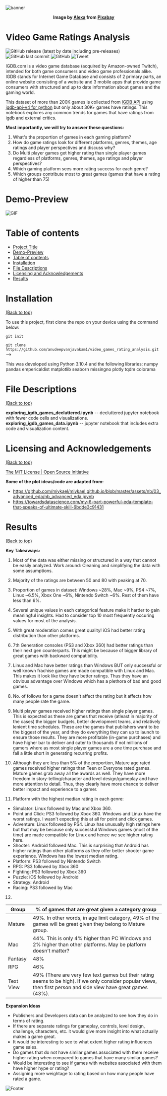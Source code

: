 ![banner](images_for_readme_gif/mario-1557240.jpg)
<figcaption style="text-align: center;">
    <strong>
        Image by <a href="https://pixabay.com/users/alexas_fotos-686414/?utm_source=link-attribution&amp;utm_medium=referral&amp;utm_campaign=image&amp;utm_content=1557240">Alexa</a> from <a href="https://pixabay.com//?utm_source=link-attribution&amp;utm_medium=referral&amp;utm_campaign=image&amp;utm_content=1557240">Pixabay</a>
    </strong>
</figcaption>

# Video Game Ratings Analysis

![GitHub release (latest by date including pre-releases)](https://img.shields.io/github/v/release/anudeepvanjavakam1/video_games_rating_analysis?include_prereleases)
![GitHub last commit](https://img.shields.io/github/last-commit/anudeepvanjavakam1/video_games_rating_analysis)
![GitHub](https://img.shields.io/github/license/anudeepvanjavakam1/video_games_rating_analysis)
![Tweet](https://img.shields.io/twitter/url?style=social&url=https%3A%2F%2Fgithub.com%2Fanudeepvanjavakam1%2Fvideo_games_rating_analysis)

IGDB.com is a video game database (acquired by Amazon-owned Twitch), intended for both game consumers and video game professionals alike. IGDB stands for Internet Game Database and consists of 2 primary parts, an online website consisting of a website and 3 mobile apps that provide game consumers with structured and up to date information about games and the gaming world.

This dataset of more than 200K games is collected from [IGDB API](https://api-docs.igdb.com/#about) using [igdb-api-v4 for python](https://github.com/twitchtv/igdb-api-python) but only about 30K+ games have ratings.
This notebook explores any common trends for games that have ratings from igdb and external critics.

**Most importantly, we will try to answer these questions:**
1) What's the proportion of games in each gaming platform?
2) How do game ratings look for different platforms, genres, themes, age ratings and player perspectives and discuss why?
3) Do Multi player games get higher rating than single player games regardless of platforms, genres, themes, age ratings and player perspectives?
4) Which gaming platform sees more rating success for each genre?
5) Which groups contribute most to great games (games that have a rating of higher than 75)

# Demo-Preview

![GIF](https://media.giphy.com/media/dO89WY0P8u1CNw7U55/giphy.gif)


# Table of contents

- [Project Title](#project-title)
- [Demo-Preview](#demo-preview)
- [Table of contents](#table-of-contents)
- [Installation](#installation)
- [File Descriptions](#file-descriptions)
- [Licensing and Acknowledgements](#license)
- [Results](#results)


# Installation
[(Back to top)](#table-of-contents)

To use this project, first clone the repo on your device using the command below:

```git init```

```git clone https://github.com/anudeepvanjavakam1/video_games_rating_analysis.git``` -->

This was developed using Python 3.10.4 and the following libraries:
numpy
pandas
empericaldist
matplotlib
seaborn
missingno
plotly
tqdm
colorama


# File Descriptions
[(Back to top)](#table-of-contents)

**exploring_igdb_games_decluttered.ipynb** -- decluttered jupyter notebook with fewer code cells and visualizations.
**exploring_igdb_games_data.ipynb** -- jupyter notebook that includes extra code and visualization content.


# Licensing and Acknowledgements
[(Back to top)](#table-of-contents)

[The MIT License | Open Source Initiative](https://opensource.org/licenses/MIT)

**Some of the plot ideas/code are adapted from:**
- https://github.com/miykael/miykael.github.io/blob/master/assets/nb/03_advanced_eda/nb_advanced_eda.ipynb
- https://towardsdatascience.com/my-6-part-powerful-eda-template-that-speaks-of-ultimate-skill-6bdde3c91431


# Results
[(Back to top)](#table-of-contents)


**Key Takeaways:**
1) Most of the data was either missing or structured in a way that cannot be easily analyzed. Work around: Cleaning and simplifying the data with some assumptions.

2) Majority of the ratings are between 50 and 80 with peaking at 70.

3) Proportion of games in dataset: Windows ~28%, Mac ~9%, PS4 ~7%, Linux ~6.5%, Xbox One ~6%, Nintendo Switch ~6%. Rest of them have less than 6%.

4) Several unique values in each categorical feature make it harder to gain meaningful insights. Had to consider top 10 most frequently occuring values for most of the analysis.

5) With great moderation comes great quality! iOS had better rating distribution than other platforms.

6) 7th Generation consoles (PS3 and Xbox 360) had better ratings than their next gen counterparts. This might be because of bigger library of great games with backward compatibility.

7) Linux and Mac have better ratings than Windows BUT only successful or well known frachise games are made compatible with Linux and Mac. This makes it look like they have better ratings. Thus they have an obvious 
advantage over Windows which has a plethora of bad and good games.
8) No. of follows for a game doesn't affect the rating but it affects how many people rate the game.

9) Multi player games received higher ratings than single player games. This is expected as these are games that receive (atleast in majority of the cases) the bigger budgets, better development teams, and 
relatively lenient time schedules. These are the games that publishers want to be the biggest of the year, and they do everything they can up to launch to ensure those results. They are more profitable (in-game 
purchases) and have higher bar to deliver and cater to thousands if not millions of gamers where as most single player games are a one time purchase and fall a little short in generating recurring profits.

10) Although they are less than 5% of the proportion, Mature age rated games received higher ratings than Teen or Everyone rated games. Mature games grab away all the awards as well. They have more freedom in story-telling/character and level design/gameplay and have more attention to detail. Thus, they clearly have more chance to deliver better impact and experience to a gamer.

11) Platform with the highest median rating in each genre:

-   Simulator: Linux followed by Mac and Xbox 360.
-   Point and Click: PS3 followed by Xbox 360. Windows and Linux have the worst ratings. I wasn't expecting this at all for point and click games. 
-   Adventure: Linux followed by PS4. Linux has unusually high ratings here but that may be because only successful Windows games (most of the time) are made compatible for Linux and hence we see higher rating here.
-   Shooter: Android followed Mac. This is surprising that Android has higher ratings than other platforms as they offer better shooter game experience. Windows has the lowest median rating.
-   Platform: PS3 followed by Nintendo Switch
-   RPG: PS3 followed by Xbox 360
-   Fighting: PS3 followed by Xbox 360
-   Puzzle: iOS followed by Android
-   Strategy: Android
-   Racing: PS3 followed by Mac

12) 

Group |% of games that are great given a category group
-----|-----
Mature|49%. In other words, in age limit category, 49% of the games will be great given they belong to Mature group.
Mac|44%. This is only 4% higher than PC Windows and 2% higher than other platforms. May be platform doesn't matter?
Fantasy|48%
RPG|46%
Text View|49% (There are very few text games but their rating seems to be high). If we only consider popular views, then first person and side view have great games (43%).

**Expansion Ideas**
- Publishers and Developers data can be analyzed to see how they do in terms of rating.
- If there are separate ratings for gameplay, controls, level design, challenge, characters, etc. it would give more insight into what actually makes a game great.
- It would be interesting to see to what extent higher rating influences game sales.
- Do games that do not have similar games associated with them receive higher rating when compared to games that have many similar games?
- Would be interesting to see if games with websites associated with them have higher hype or rating?
- Assigning more weightage to rating based on how many people have rated a game.

![Footer](images_for_readme_gif/gamer-6022003_1280.png)

